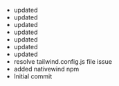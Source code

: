 - updated
- updated
- updated
- updated
- updated
- updated
- updated
- resolve tailwind.config.js file issue
- added nativewind npm
- Initial commit
